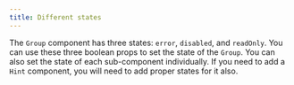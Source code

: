```yaml
---
title: Different states
---
```


The `Group` component has three states: `error`, `disabled`, and `readOnly`. You can use these three boolean props to set the state of the `Group`. You can also set the state of each sub-component individually. If you need to add a `Hint` component, you will need to add proper states for it also.
